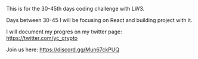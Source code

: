This is for the 30-45th days coding challenge with LW3.  
  
Days between 30-45 I will be focusing on React and building project with it.  
  
I will document my progres on my twitter page: https://twitter.com/yc_crypto  
  
Join us here: https://discord.gg/Mun67ckPUQ

  
